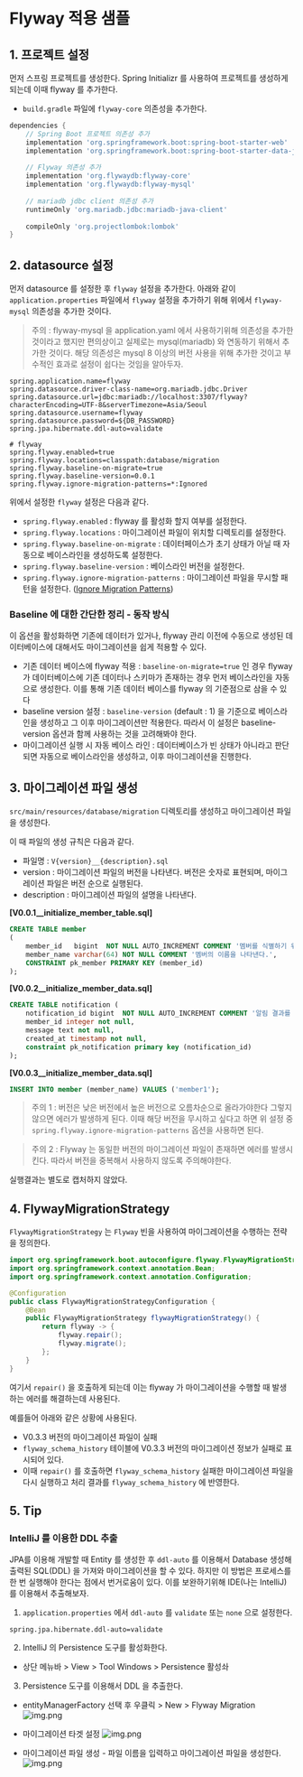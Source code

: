 # Flyway 적용 샘플 

## 1. 프로젝트 설정 

먼저 스프링 프로젝트를 생성한다. Spring Initializr 를 사용하여 프로젝트를 생성하게 되는데 이때 flyway 를 추가한다.

- `build.gradle` 파일에 `flyway-core` 의존성을 추가한다.

```groovy
dependencies {
    // Spring Boot 프로젝트 의존성 추가
    implementation 'org.springframework.boot:spring-boot-starter-web'
    implementation 'org.springframework.boot:spring-boot-starter-data-jpa'
    
    // Flyway 의존성 추가
    implementation 'org.flywaydb:flyway-core'
    implementation 'org.flywaydb:flyway-mysql' 
    
    // mariadb jdbc client 의존성 추가
    runtimeOnly 'org.mariadb.jdbc:mariadb-java-client'
    
    compileOnly 'org.projectlombok:lombok'
}
```

## 2. datasource 설정 

먼저 datasource 를 설정한 후 `flyway` 설정을 추가한다. 아래와 같이 `application.properties` 파일에서 `flyway` 설정을 추가하기 위해 위에서 `flyway-mysql` 의존성을 추가한 것이다.

> 주의 : flyway-mysql 을 application.yaml 에서 사용하기위해 의존성을 추가한 것이라고 했지만 편의상이고 실제로는 mysql(mariadb) 와 연동하기 위해서 추가한 것이다. 
> 해당 의존성은 mysql 8 이상의 버전 사용을 위해 추가한 것이고 부수적인 효과로 설정이 쉽다는 것임을 알아두자.


```properties
spring.application.name=flyway
spring.datasource.driver-class-name=org.mariadb.jdbc.Driver
spring.datasource.url=jdbc:mariadb://localhost:3307/flyway?characterEncoding=UTF-8&serverTimezone=Asia/Seoul
spring.datasource.username=flyway
spring.datasource.password=${DB_PASSWORD}
spring.jpa.hibernate.ddl-auto=validate

# flyway
spring.flyway.enabled=true
spring.flyway.locations=classpath:database/migration
spring.flyway.baseline-on-migrate=true
spring.flyway.baseline-version=0.0.1
spring.flyway.ignore-migration-patterns=*:Ignored
```

위에서 설정한 `flyway` 설정은 다음과 같다.

- `spring.flyway.enabled` : flyway 를 활성화 할지 여부를 설정한다.
- `spring.flyway.locations` : 마이그레이션 파일이 위치할 디렉토리를 설정한다.
- `spring.flyway.baseline-on-migrate` : 데이터페이스가 초기 상태가 아닐 때 자동으로 베이스라인을 생성하도록 설정한다.
- `spring.flyway.baseline-version` : 베이스라인 버전을 설정한다.
- `spring.flyway.ignore-migration-patterns` : 마이그레이션 파일을 무시할 패턴을 설정한다. ([Ignore Migration Patterns](https://documentation.red-gate.com/flyway/flyway-cli-and-api/configuration/parameters/flyway/ignore-migration-patterns))

### Baseline 에 대한 간단한 정리 - 동작 방식

이 옵션을 활성화하면 기존에 데이터가 있거나, flyway 관리 이전에 수동으로 생성된 데이터베이스에 대해서도 마이그레이션을 쉽게 적용할 수 있다. 

- 기존 데이터 베이스에 flyway 적용 : `baseline-on-migrate=true` 인 경우 flyway 가 데이터베이스에 기존 데이터나 스키마가 존재하는 경우 먼저 베이스라인을 자동으로 생성한다. 이를 통해 기존 데이터 베이스를 flyway 의 기준점으로 삼을 수 있다 
- baseline version 설정 : `baseline-version` (default : 1) 을 기준으로 베이스라인을 생성하고 그 이후 마이그레이션만 적용한다. 따라서 이 설정은 baseline-version 옵션과 함께 사용하는 것을 고려해봐야 한다. 
- 마이그레이션 실행 시 자동 베이스 라인 : 데이터베이스가 빈 상태가 아니라고 판단되면 자동으로 베이스라인을 생성하고, 이후 마이그레이션을 진행한다. 

## 3. 마이그레이션 파일 생성

`src/main/resources/database/migration` 디렉토리를 생성하고 마이그레이션 파일을 생성한다.

이 때 파일의 생성 규칙은 다음과 같다.

- 파일명 : `V{version}__{description}.sql`
- version : 마이그레이션 파일의 버전을 나타낸다. 버전은 숫자로 표현되며, 마이그레이션 파일은 버전 순으로 실행된다.
- description : 마이그레이션 파일의 설명을 나타낸다.

**[V0.0.1__initialize_member_table.sql]**

```sql
CREATE TABLE member
(
    member_id   bigint  NOT NULL AUTO_INCREMENT COMMENT '멤버를 식별하기 위한 식별자로 고유 번호를 갖는다.',
    member_name varchar(64) NOT NULL COMMENT '멤버의 이름을 나타낸다.',
    CONSTRAINT pk_member PRIMARY KEY (member_id)
);
```

**[V0.0.2__initialize_member_data.sql]**

```sql
CREATE TABLE notification (
    notification_id bigint  NOT NULL AUTO_INCREMENT COMMENT '알림 결과를 식별하기 위한 식별자로 고유 번호를 갖는다.',
    member_id integer not null,
    message text not null,
    created_at timestamp not null,
    constraint pk_notification primary key (notification_id)
);
```

**[V0.0.3__initialize_member_data.sql]**
```sql
INSERT INTO member (member_name) VALUES ('member1');
```

> 주의 1 : 버전은 낮은 버전에서 높은 버전으로 오름차순으로 올라가야한다 그렇지 않으면 에러가 발생하게 된다. 이때 해당 버전을 무시하고 싶다고 하면 위 설정 중 `spring.flyway.ignore-migration-patterns` 옵션을 사용하면 된다.

> 주의 2 : Flyway 는 동일한 버전의 마이그레이션 파일이 존재하면 에러를 발생시킨다. 따라서 버전을 중복해서 사용하지 않도록 주의해야한다.

실행결과는 별도로 캡처하지 않았다. 

## 4. FlywayMigrationStrategy 

`FlywayMigrationStrategy` 는 `Flyway` 빈을 사용하여 마이그레이션을 수행하는 전략을 정의한다.

```java
import org.springframework.boot.autoconfigure.flyway.FlywayMigrationStrategy;
import org.springframework.context.annotation.Bean;
import org.springframework.context.annotation.Configuration;

@Configuration
public class FlywayMigrationStrategyConfiguration {
    @Bean
    public FlywayMigrationStrategy flywayMigrationStrategy() {
        return flyway -> {
            flyway.repair();
            flyway.migrate();
        };
    }
}
```
여기서 `repair()` 을 호출하게 되는데 이는 flyway 가 마이그레이션을 수행할 때 발생하는 에러를 해결하는데 사용된다.

예를들어 아래와 같은 상황에 사용된다.

- V0.3.3 버전의 마이그레이션 파일이 실패 
- `flyway_schema_history` 테이블에 V0.3.3 버전의 마이그레이션 정보가 실패로 표시되어 있다. 
- 이때 `repair()` 를 호출하면 `flyway_schema_history` 실패한 마이그레이션 파일을 다시 실행하고 처리 결과를 `flyway_schema_history` 에 반영한다.

## 5. Tip

### IntelliJ 를 이용한 DDL 추출

JPA를 이용해 개발할 때 Entity 를 생성한 후 `ddl-auto` 를 이용해서 Database 생성해 출력된 SQL(DDL) 을 가져와 마이그레이션을 할 수 있다. 하지만 이 방법은 프로세스를 한 번 실행해야 한다는 점에서 번거로움이 있다. 이를 보완하기위해 IDE(나는 IntelliJ) 를 이용해서 추출해보자.

1. `application.properties` 에서 `ddl-auto` 를 `validate` 또는 `none` 으로 설정한다.

```properties
spring.jpa.hibernate.ddl-auto=validate
```

2. IntelliJ 의 Persistence 도구를 활성화한다.

- 상단 메뉴바 > View > Tool Windows > Persistence 활성솨

3. Persistence 도구를 이용해서 DDL 을 추출한다.

- entityManagerFactory 선택 후 우클릭 > New > Flyway Migration
![img.png](images/persistence-flyway-migration.png)

- 마이그레이션 타겟 설정 
![img.png](images/flyway-migration.png)

- 마이그레이션 파일 생성 - 파일 이름을 입력하고 마이그레이션 파일을 생성한다.
![img.png](images/migration-file(sql).png)
